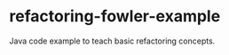 refactoring-fowler-example
==========================

Java code example to teach basic refactoring  concepts.




